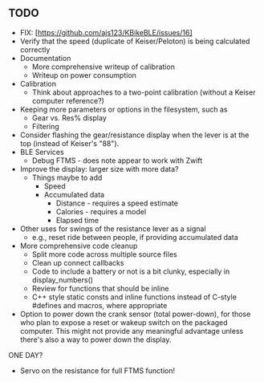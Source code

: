 ## TODO
- FIX: [https://github.com/ajs123/KBikeBLE/issues/16]
- Verify that the speed (duplicate of Keiser/Peloton) is being calculated correctly
- Documentation
  - More comprehensive writeup of calibration
  - Writeup on power consumption
- Calibration
  - Think about approaches to a two-point calibration (without a Keiser computer reference?)
- Keeping more parameters or options in the filesystem, such as
  - Gear vs. Res% display
  - Filtering
- Consider flashing the gear/resistance display when the lever is at the top (instead of Keiser's "88").
- BLE Services
  - Debug FTMS - does note appear to work with Zwift 
- Improve the display: larger size with more data?
  - Things maybe to add
    - Speed
    - Accumulated  data
      - Distance - requires a speed estimate
      - Calories - requires a model
      - Elapsed time
- Other uses for swings of the resistance lever as a signal
  - e.g., reset ride between people, if providing accumulated data
- More comprehensive code cleanup
  - Split more code across multiple source files
  - Clean up connect callbacks
  - Code to include a battery or not is a bit clunky, especially in display_numbers()
  - Review for functions that should be inline
  - C++ style static consts and inline functions instead of C-style #defines and macros, where appropriate
- Option to power down the crank sensor (total power-down), for those who plan to expose a reset or wakeup switch on the packaged computer. This might not provide any meaningful advantage unless there's also a way to power down the display.

ONE DAY?
- Servo on the resistance for full FTMS function!
